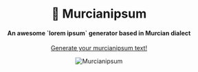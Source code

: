 <h1 align="center">🍋 Murcianipsum</h1>

<h4 align="center">An awesome `lorem ipsum` generator based in Murcian dialect</h4>

<p align="center"><a href="https://murcianipsum.vercel.app/">Generate your murcianipsum text!</a></p>

<p align="center">
  <img src="https://user-images.githubusercontent.com/1427623/99883341-186bd980-2c27-11eb-98e5-c242ff3660dc.png" alt="Murcianipsum" />
</p>
